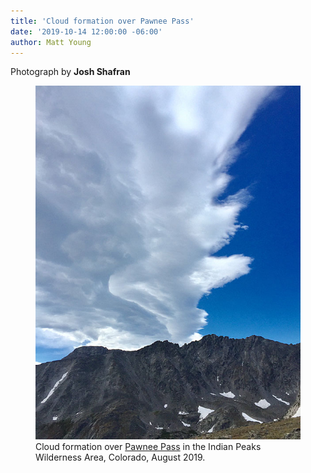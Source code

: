 ```yaml
---
title: 'Cloud formation over Pawnee Pass'
date: '2019-10-14 12:00:00 -06:00'
author: Matt Young
---
```


Photograph by <strong>Josh Shafran</strong>
<figure>
<img src="/uploads/2019/IMG_6073_Shafran_Pawnee_Pass_Clouds_600.jpg" alt="Cloud formation"/>
<figcaption>Cloud formation over <a href="http://www.rockymountainhikingtrails.com/pawnee-pass.htm">Pawnee Pass</a> in the Indian Peaks Wilderness Area, Colorado, August 2019.
</figcaption>
</figure>


